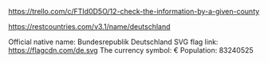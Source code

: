 https://trello.com/c/FTId0D5O/12-check-the-information-by-a-given-county

https://restcountries.com/v3.1/name/deutschland

Official native name: Bundesrepublik Deutschland
SVG flag link: https://flagcdn.com/de.svg
The currency symbol: €
Population: 83240525